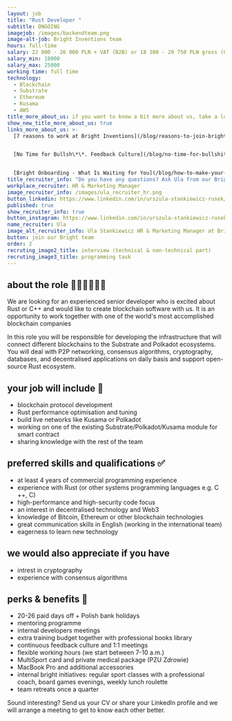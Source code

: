 ```yaml
---
layout: job
title: "Rust Developer "
subtitle: ONGOING
imagejob: /images/backendteam.png
image-alt-job: Bright Inventions team
hours: full-time
salary: 22 000 - 26 000 PLN + VAT (B2B) or 18 300 - 20 750 PLN gross (UoP)
salary_min: 18000
salary_max: 25000
working time: full time
technology:
  - Blockchain
  - Substrate
  - Ethereum
  - Kusama
  - AWS
title_more_about_us: if you want to know a bit more about us, take a look below 🙋🏻‍♀️🙋🏻‍♂️
show_new_title_more_about_us: true
links_more_about_us: >-
  [7 reasons to work at Bright Inventions](/blog/reasons-to-join-bright)


  [No Time for Bullsh\*\*. Feedback Culture](/blog/no-time-for-bullshit-feedback-culture/)


  [Bright Onboarding - What Is Waiting for You](/blog/how-to-make-your-onboarding-bright)
title_recruiter_info: "Do you have any questions? Ask Ula from our Bright team! "
workplace_recruiter: HR & Marketing Manager
image_recruiter_info: /images/ula_recruiter_hr.png
button_linkedin: https://www.linkedin.com/in/urszula-stankiewicz-rusek/
published: true
show_recruiter_info: true
button_instagram: https://www.linkedin.com/in/urszula-stankiewicz-rusek/
name_recruiter: Ula
image_alt_recruiter_info: Ula Stankiewicz HR & Marketing Manager at Bright Inventions
button: join our Bright team
order: 2
recruting_image2_title: interview (technical & non-technical part)
recruting_image3_title: programming task
---
```

## about the role 🧑🏻‍💻👩🏻‍💻

We are looking for an experienced senior developer who is excited about Rust or C++ and would like to create blockchain software with us. It is an opportunity to work together with one of the world's most accomplished blockchain companies

In this role you will be responsible for developing the infrastructure that will connect different blockchains to the Substrate and Polkadot ecosystems. You will deal with P2P networking, consensus algorithms, cryptography, databases, and decentralised applications on daily basis and support open-source Rust ecosystem.

## your job will include 🙌

* blockchain protocol development 
* Rust performance optimisation and tuning
* build live networks like Kusama or Polkadot 
* working on one of the existing Substrate/Polkadot/Kusama module for smart contract
* sharing knowledge with the rest of the team

## preferred skills and qualifications ✅

* at least 4 years of commercial programming experience
* experience with Rust (or other systems programming languages e.g. C ++, C)
* high-performance and high-security code focus
* an interest in decentralised technology and Web3
* knowledge of Bitcoin, Ethereum or other blockchain technologies
* great communication skills in English (working in the international team)
* eagerness to learn new technology 

## we would also appreciate if you have

* intrest in cryptography
* experience with consensus algorithms

## perks & benefits 🚀
 
* 20-26 paid days off + Polish bank holidays
* mentoring programme
* internal developers meetings
* extra training budget together with professional books library
* continuous feedback culture and 1:1 meetings 
* flexible working hours (we start between 7-10 a.m.)
* MultiSport card and private medical package (PZU Zdrowie)
* MacBook Pro and additional accessories
* internal bright initiatives: regular sport classes with a professional coach, board games evenings, weekly lunch roulette
* team retreats once a quarter

Sound interesting? Send us your CV or share your LinkedIn profile and we will arrange a meeting to get to know each other better. 
